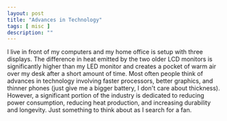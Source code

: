 ```yaml
---
layout: post
title: "Advances in Technology"
tags: [ misc ]
description: ""
---
```


I live in front of my computers and my home office is setup with three displays.  The difference in heat emitted by the two older LCD monitors is significantly higher than my LED monitor and creates a pocket of warm air over my desk after a short amount of time.  Most often people think of advances in technology involving faster processors, better graphics, and thinner phones (just give me a bigger battery, I don't care about thickness).  However, a significant portion of the industry is dedicated to reducing power consumption, reducing heat production, and increasing durability and longevity.  Just something to think about as I search for a fan.
